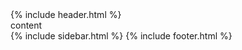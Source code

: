 ---
---
<html>
<head></head>
<body>
{% include header.html %}
<div class="editable">content</div>
{% include sidebar.html %}
{% include footer.html %}
</body>
</html>